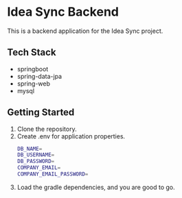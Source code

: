 # Idea Sync Backend
This is a backend application for the Idea Sync project.

## Tech Stack
- springboot
- spring-data-jpa
- spring-web
- mysql

## Getting Started
1. Clone the repository.
2. Create .env for application properties.
    ```bash
    DB_NAME=
    DB_USERNAME=
    DB_PASSWORD=
    COMPANY_EMAIL=
    COMPANY_EMAIL_PASSWORD=
    ```
3. Load the gradle dependencies, and you are good to go.